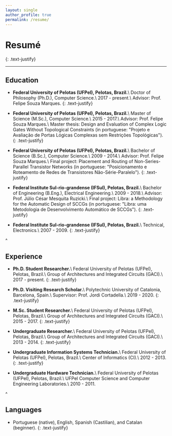 ```yaml
---
layout: single
author_profile: true
permalink: /resume/
---
```


# Resumé
{: .text-justify}

<hr>

## Education
* **Federal University of Pelotas (UFPel), Pelotas, Brazil.**\\
Doctor of Philosophy (Ph.D.), Computer Science.\\
2017 - present.\\
Advisor: Prof. Felipe Souza Marques.
{: .text-justify} 

* **Federal University of Pelotas (UFPel), Pelotas, Brazil.**\\
Master of Science (M.Sc.), Computer Science.\\
2015 - 2017.\\
Advisor: Prof. Felipe Souza Marques.\\
Master thesis: Design and Evaluation of Complex Logic Gates Without Topological Constraints (in portuguese: "Projeto e Avaliação de Portas Lógicas Complexas sem Restrições Topológicas").
{: .text-justify} 

* **Federal University of Pelotas (UFPel), Pelotas, Brazil.**\\
Bachelor of Science (B.Sc.), Computer Science.\\
2009 - 2014.\\
Advisor: Prof. Felipe Souza Marques.\\
Final project: Placement and Routing of Non-Series-Parallel Transistor Networks (in portuguese: "Posicionamento e Roteamento de Redes de Transistores Não-Série-Paralelo").
{: .text-justify} 

* **Federal Institute Sul-rio-grandense (IFSul), Pelotas, Brazil.**\\
Bachelor of Engineering (B.Eng.), Electrical Engineering.\\
2009 - 2018.\\
Advisor: Prof. Júlio César Mesquita Ruzicki.\\
Final project: Libra: a Methodology for the Automatic Design of SCCGs (in portuguese: "Libra: uma Metodologia de Desenvolvimento Automático de SCCGs").
{: .text-justify} 

* **Federal Institute Sul-rio-grandense (IFSul), Pelotas, Brazil.**\\
Technical, Electronics.\\
2007 - 2009.
{: .text-justify} 

^

## Experience
* **Ph.D. Student Researcher.**\\
Federal University of Pelotas (UFPel), Pelotas, Brazil.\\
Group of Architectures and Integrated Circuits (GACI).\\
2017 - present.
{: .text-justify} 

* **Ph.D. Visiting Research Scholar.**\\
Polytechnic University of Catalonia, Barcelona, Spain.\\
Supervisor: Prof. Jordi Cortadella.\\
2019 - 2020.
{: .text-justify} 

* **M.Sc. Student Researcher.**\\
Federal University of Pelotas (UFPel), Pelotas, Brazil.\\
Group of Architectures and Integrated Circuits (GACI).\\
2015 - 2017.
{: .text-justify} 

* **Undergraduate Researcher.**\\
Federal University of Pelotas (UFPel), Pelotas, Brazil.\\
Group of Architectures and Integrated Circuits (GACI).\\
2013 - 2014.
{: .text-justify} 

* **Undergraduate Information Systems Technician.**\\
Federal University of Pelotas (UFPel), Pelotas, Brazil.\\
Center of Informatics (CI).\\
2012 - 2013.
{: .text-justify} 

* **Undergraduate Hardware Technician.**\\
Federal University of Pelotas (UFPel), Pelotas, Brazil.\\
UFPel Computer Science and Computer Engineering Laboratories.\\
2010 - 2011.

^

## Languages
* Portuguese (native), English, Spanish (Castilian), and Catalan (beginner).
{: .text-justify} 

